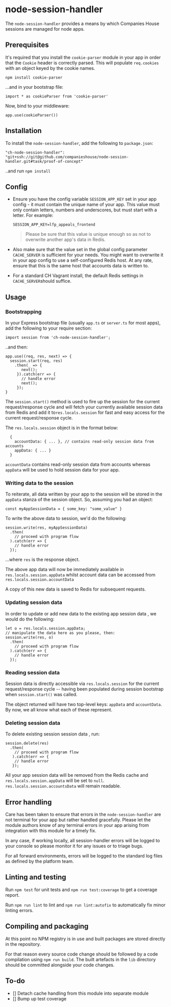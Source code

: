 


# node-session-handler

The `node-session-handler` provides a means by which Companies House sessions are managed for node apps.

## Prerequisites

It's required that you install the `cookie-parser` module in your app in order that the `Cookie` header is correctly parsed.  This will populate `req.cookies` with an object keyed by the cookie names.

```
npm install cookie-parser
```
...and in your bootstrap file:

```$typescript
import * as cookieParser from 'cookie-parser'
```
Now, bind to your middleware:
```
app.use(cookieParser())
```

## Installation

To install the `node-session-handler`, add the following to `package.json`:

```$json
"ch-node-session-handler": "git+ssh://git@github.com/companieshouse/node-session-handler.git#task/proof-of-concept"
```

..and run `npm install`

## Config

- Ensure you have the config variable `SESSION_APP_KEY` set in your app config - it must contain the unique name of your app. This value must only contain letters, numbers and underscores, but must start with a letter. For example:
	```
	SESSION_APP_KEY=lfp_appeals_frontend
	```
	>Please be sure that this value is unique enough so as not to overwrite another app's data in Redis.

- Also make sure that the value set in the global config parameter `CACHE_SERVER` is sufficient for your needs. You might want to overwrite it in your app config to use a self-configured Redis host. At any rate, ensure that this is the same host that accounts data is written to.
- For a standard CH Vagrant install, the default Redis settings in `CACHE_SERVER`should suffice.

## Usage

### Bootstrapping

In your Express bootstrap file (usually `app.ts` or `server.ts` for most apps), add the following to your require section:
```
import session from 'ch-node-session-handler';
```

..and then:

```
app.use((req, res, next) => {
  session.start(req, res)
    .then(_ => {
       next();
     }).catch(err => {
       // handle error
       next();
     });
}
```

The `session.start()` method is used to fire up the session for the current request/response cycle and will fetch your currently available session data from Redis and add it to`res.locals.session` for fast and easy access for the current request/response cycle.

The `res.locals.session` object is in the format below:

```
  {
    accountData: { ... }, // contains read-only session data from accounts
    appData: { ... }
  }
```

`accountData` contains read-only session data from accounts whereas `appData` will be used to hold session data for your app.

### Writing data to the session

To reiterate, all data written by your app to the session will be stored in the `appData` stanza of the session object. So, assuming you  had an object:

```
const myAppSessionData = { some_key: "some_value" }
```

To write the above data to session, we'd do the following:
```
session.write(res, myAppSessionData)
  .then(
    // proceed with program flow
  ).catch(err => {
    // handle error
  });
```
...where `res` is the response object.

The above app data will now be immediately available in `res.locals.session.appData` whilst account data can be accessed from `res.locals.session.accountData`

A copy of this new data is saved to Redis for subsequent requests.

### Updating session data

In order to update or add new data to the existing app session data , we would do the following:
```
let o = res.locals.session.appData;
// manipulate the data here as you please, then:
session.write(res, o)
  .then(
    // proceed with program flow
  ).catch(err => {
    // handle error
  });
```

### Reading session data

Session data is directly accessible via `res.locals.session` for the current request/response cycle -- having been populated during session bootstrap when `session.start()` was called.

The object returned will have two top-level keys: `appData` and `accountData`. By now, we all know what each of these represent.

### Deleting session data

To delete existing session session data , run:
  ```
session.delete(res)
    .then(
      // proceed with program flow
     ).catch(err => {
      // handle error
     });
```
All your app session data will be removed from the Redis cache and `res.locals.session.appData` will be set to `null`. `res.locals.session.accountsData` will remain readable.

## Error handling

Care has been taken to ensure that errors in the `node-session-handler` are not terminal for your app but rather handled gracefully. Please let the module authors know of any terminal errors in your app arising from integration with this module for a timely fix.

 In any case, if working locally, all session-handler errors will be logged to your console so please monitor it for any issues or to triage bugs.

For all forward environments, errors will be logged to the standard log files as defined by the platform team.

## Linting and testing

Run `npm test` for unit tests and `npm run test:coverage` to get a coverage report.

Run `npm run lint` to lint and `npm run lint:autofix` to automatically fix minor linting errors.

## Compiling and packaging

At this point no NPM registry is in use and built packages are stored directly in the repository.

For that reason every source code change should be followed by a code compilation using `npm run build`. The built artefacts in the `lib` directory should be committed alongside your code changes.  

## To-do
 - [] Detach cache handling from this module into separate module
 - [] Bump up test coverage
